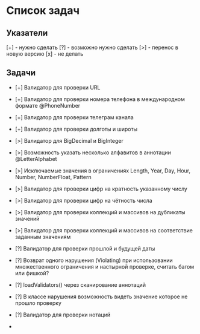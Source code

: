 # Список задач
## Указатели
[+] - нужно сделать
[?] - возможно нужно сделать
[>] - перенос в новую версию
[x] - не делать

## Задачи
* [+] Валидатор для проверки URL
* [+] Валидатор для проверки номера телефона в международном формате @PhoneNumber
* [+] Валидатор для проверки телеграм канала
* [+] Валидатор для проверки долготы и широты

* [>] Валидатор для BigDecimal и BigInteger
* [>] Возможность указать несколько алфавитов в аннотации @LetterAlphabet
* [>] Исключаемые значения в ограничениях Length, Year, Day, Hour, Number, NumberFloat, Pattern
* [>] Валидатор для проверки цифр на кратность указанному числу
* [>] Валидатор для проверки цифр на чётность числа

* [>] Валидатор для проверки коллекций и массивов на дубликаты значений
* [>] Валидатор для проверки коллекций и массивов на соответствие заданным значениям
* [?] Валидатор для проверки прошлой и будущей даты
* [?] Возврат одного нарушения (Violating) при использовании множественного ограничения и настырной проверке, считать багом или фишкой?
* [?] loadValidators() через сканирование аннотаций
* [?] В классе нарушения возможность видеть значение которое не прошло проверку
* [?] Валидатор для проверки нотаций
* 
